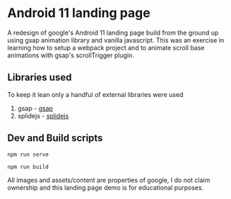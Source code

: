 # Android 11 landing page
A redesign of google's Android 11 landing page build from the ground up using gsap animation library and vanilla javascript. This was an exercise in learning how to setup a webpack project and to animate scroll base animations with gsap's scrollTrigger plugin.

## Libraries used
To keep it lean only a handful of external libraries were used
1. gsap - [gsap](https://greensock.com/gsap/)
2. splidejs - [splidejs](https://splidejs.com/)

## Dev and Build scripts
```
npm run serve
```
```
npm run build
```

All images and assets/content are properties of google, I do not claim ownership and this landing page demo is for educational purposes.